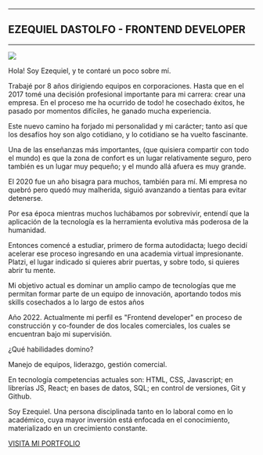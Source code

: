 
---
## EZEQUIEL DASTOLFO - FRONTEND DEVELOPER
---

![](https://wallpapers.com/images/hd/4k-programming-keep-calm-poster-dkij2z2o9onznatz.jpg)

Hola! Soy Ezequiel, y te contaré un poco sobre mí.

Trabajé por 8 años dirigiendo equipos en corporaciones. Hasta que en el 2017 tomé una decisión profesional importante para mi carrera: crear una empresa. En el proceso me ha ocurrido de todo! he cosechado éxitos, he pasado por momentos difíciles, he ganado mucha experiencia.

Este nuevo camino ha forjado mi personalidad y mi carácter; tanto así que los desafíos hoy son algo cotidiano, y lo cotidiano se ha vuelto fascinante. 

Una de las enseñanzas más importantes, (que quisiera compartir con todo el mundo) es que la zona de confort es un lugar relativamente seguro, pero también es un lugar muy pequeño; y el mundo allá afuera es muy grande.

El 2020 fue un año bisagra para muchos, también para mí. Mi empresa no quebró pero quedó muy malherida, siguió avanzando a tientas para evitar detenerse. 

Por esa época mientras muchos luchábamos por sobrevivir, entendí que la aplicación de la tecnología es la herramienta evolutiva más poderosa de la humanidad.

Entonces comencé a estudiar, primero de forma autodidacta; luego decidí acelerar ese proceso ingresando en una academia virtual impresionante. Platzi, el lugar indicado si quieres abrir puertas, y sobre todo, si quieres abrir tu mente.

Mi objetivo actual es dominar un amplio campo de tecnologías que me permitan formar parte de un equipo de innovación, aportando todos mis skills cosechados a lo largo de estos años

Año 2022. Actualmente mi perfil es "Frontend developer" en proceso de construcción y co-founder de dos locales comerciales, los cuales se encuentran bajo mi supervisión.

¿Qué habilidades domino?

Manejo de equipos, liderazgo, gestión comercial.

En tecnología competencias actuales son: HTML, CSS, Javascript; en librerías JS, React; en bases de datos, SQL; en control de versiones, Git y Github. 

Soy Ezequiel. Una persona disciplinada tanto en lo laboral como en lo académico, cuya mayor inversión está enfocada en el conocimiento, materializado en un crecimiento constante.


[VISITA MI PORTFOLIO](https://ezequieldas.github.io/Ezequieldas/)



